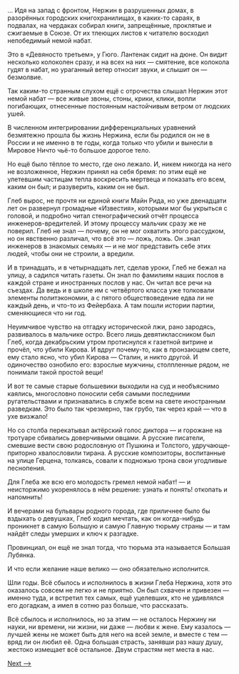 … Идя на запад с фронтом, Нержин в разрушенных домах, в разорённых городских книгохранилищах, в каких-то сараях, в подвалах, на чердаках собирал книги, запрещённые, проклятые и сжигаемые в Союзе. От их тлеющих листов к читателю восходил непобедимый немой набат.

Это в «Девяносто третьем», у Гюго. Лантенак сидит на дюне. Он видит несколько колоколен сразу, и на всех на них — смятение, все колокола гудят в набат, но ураганный ветер относит звуки, и слышит он — безмолвие.

Так каким-то странным слухом ещё с отрочества слышал Нержин этот немой набат — все живые звоны, стоны, крики, клики, вопли погибающих, отнесенные постоянным настойчивым ветром от людских ушей.

В численном интегрировании дифференциальных уравнений безмятежно прошла бы жизнь Нержина, если бы родился он не в России и не именно в те годы, когда только что убили и вынесли в Мировое Ничто чьё-то большое дорогое тело.

Но ещё было тёплое то место, где оно лежало. И, никем никогда на него не возложенное, Нержин принял на себя бремя: по этим ещё не улетевшим частицам тепла воскресить мертвеца и показать его всем, каким он был; и разуверить, каким он не был.

Глеб вырос, не прочтя ни единой книги Майн Рида, но уже двенадцати лет он развернул громадные «Известия», которыми мог бы укрыться с головой, и подробно читал стенографический отчёт процесса инженеров-вредителей. И этому процессу мальчик сразу же не поверил. Глеб не знал — почему, он не мог охватить этого рассудком, но он явственно различал, что всё это — ложь, ложь. Он .знал инженеров в знакомых семьях — и не мог представить себе этих людей, чтобы они не строили, а вредили.

И в тринадцать, и в четырнадцать лет, сделав уроки, Глеб не бежал на улицу, а садился читать газеты. Он знал по фамилиям наших послов в каждой стране и иностранных послов у нас. Он читал все речи на съездах. Да ведь и в школе им с четвёртого класса уже толковали элементы политэкономии, а с пятого обществоведение едва ли не каждый день, и что-то из Фейербаха. А там пошли истории партии, сменяющиеся что ни год.

Неуимчивое чувство на отгадку исторической лжи, рано зародясь, развивалось в мальчике остро. Всего лишь девятиклассником был Глеб, когда декабрьским утром протиснулся к газетной витрине и прочёл, что убили Кирова. И вдруг почему-то, как в пронзающем свете, ему стало ясно, что убил Кирова — Сталин, и никто другой. И одиночество ознобило его: взрослые мужчины, столпленные рядом, не понимали такой простой вещи!

И вот те самые старые большевики выходили на суд и необъяснимо каялись, многословно поносили себя самыми последними ругательствами и признавались в службе всем на свете иностранным разведкам. Это было так чрезмерно, так грубо, так через край — что в ухе визжало!

Но со столба перекатывал актёрский голос диктора — и горожане на тротуаре сбивались доверчивыми овцами. А русские писатели, смевшие вести свою родословную от Пушкина и Толстого, удручающе-приторно хвалословили тирана. А русские композиторы, воспитанные на улице Герцена, толкаясь, совали к подножью трона свои угодливые песнопения.

Для Глеба же всю его молодость гремел немой набат! — и неисторжимо укоренялось в нём решение: узнать и понять! откопать и напомнить!

И вечерами на бульвары родного города, где приличнее было бы вздыхать о девушках, Глеб ходил мечтать, как он когда-нибудь проникнет в самую Большую и самую Главную тюрьму страны — и там найдёт следы умерших и ключ к разгадке.

Провинциал, он ещё не знал тогда, что тюрьма эта называется Большая Лубянка.

И что если желание наше велико — оно обязательно исполнится.

Шли годы. Всё сбылось и исполнилось в жизни Глеба Нержина, хотя это оказалось совсем не легко и не приятно. Он был схвачен и привезен — именно туда, и встретил тех самых, ещё уцелевших, кто не удивлялся его догадкам, а имел в сотню раз больше, что рассказать.

Всё сбылось и исполнилось, но за этим — не осталось Нержину ни науки, ни времени, ни жизни, ни даже — любви к жене. Ему казалось — лучшей жены не может быть для него на всей земле, и вместе с тем — вряд ли он любил её. Одна большая страсть, занявши раз нашу душу, жестоко измещает всё остальное. Двум страстям нет места в нас.

[Next -->](https://github.com/AdamSkywalker/literature/blob/master/citations/ru/%D0%A1%D0%BE%D0%BB%D0%B6%D0%B5%D0%BD%D0%B8%D1%86%D1%8B%D0%BD/%D0%92%20%D0%BA%D1%80%D1%83%D0%B3%D0%B5%20%D0%BF%D0%B5%D1%80%D0%B2%D0%BE%D0%BC/18%20-%20%D0%9D%D0%B0%D0%B4%D1%8F.md)
